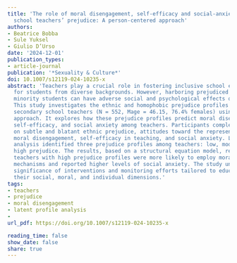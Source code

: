 ```yaml
---
title: 'The role of moral disengagement, self-efficacy and social-anxiety in secondary
  school teachers’ prejudice: A person-centered approach'
authors:
- Beatrice Bobba
- Sule Yuksel
- Giulio D’Urso
date: '2024-12-01'
publication_types:
- article-journal
publication: '*Sexuality & Culture*'
doi: 10.1007/s12119-024-10235-x
abstract: 'Teachers play a crucial role in fostering inclusive school environments
  for students from diverse backgrounds. However, harboring prejudiced attitudes towards
  minority students can have adverse social and psychological effects on these individuals.
  This study investigates the ethnic and homophobic prejudice profiles of Italian
  secondary school teachers (N = 552, Mage = 46.15, 76.4% females) using a person-centered
  approach. It explores how these prejudice profiles predict moral disengagement mechanisms,
  self-efficacy, and social anxiety among teachers. Participants completed assessments
  on subtle and blatant ethnic prejudice, attitudes toward the representation of homosexuality,
  moral disengagement, self-efficacy in teaching, and social anxiety. Latent profile
  analysis identified three prejudice profiles among teachers: low, moderate, and
  high prejudice. The results, based on a structural equation model, revealed that
  teachers with high prejudice profiles were more likely to employ moral disengagement
  mechanisms and reported higher levels of social anxiety. The study underscores the
  significance of interventions and monitoring efforts tailored to educators, encompassing
  their social, moral, and individual dimensions.'
tags:
- teachers
- prejudice
- moral disengagement
- latent profile analysis
- 
url_pdf: https://doi.org/10.1007/s12119-024-10235-x

reading_time: false
show_date: false
share: true
---
```

